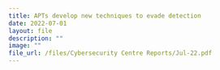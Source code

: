 ```yaml
---
title: APTs develop new techniques to evade detection
date: 2022-07-01
layout: file
description: ""
image: ""
file_url: /files/Cybersecurity Centre Reports/Jul-22.pdf
---
```

